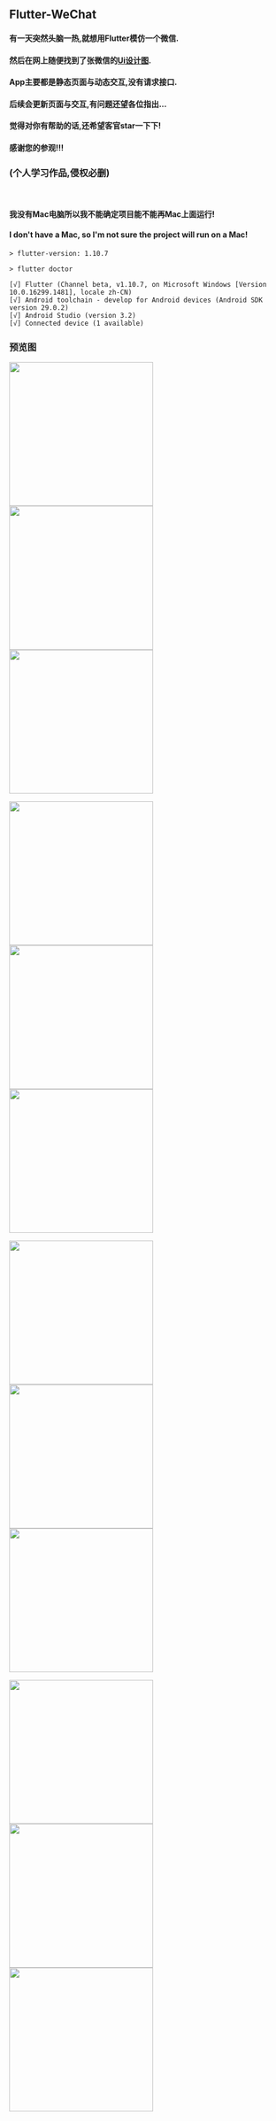 ## Flutter-WeChat
#### 有一天突然头脑一热,就想用Flutter模仿一个微信.
#### 然后在网上随便找到了张微信的[Ui设计图](https://www.zcool.com.cn/work/ZMTIxMzk3Mjg=.html).
#### App主要都是静态页面与动态交互,没有请求接口.
#### 后续会更新页面与交互,有问题还望各位指出...
#### 觉得对你有帮助的话,还希望客官star一下下!
#### 感谢您的参观!!!
### (个人学习作品,侵权必删)
<br/>

####  我没有Mac电脑所以我不能确定项目能不能再Mac上面运行!
####  I don't have a Mac, so I'm not sure the project will run on a Mac!

```
> flutter-version: 1.10.7
```
```
> flutter doctor

[√] Flutter (Channel beta, v1.10.7, on Microsoft Windows [Version 10.0.16299.1481], locale zh-CN)
[√] Android toolchain - develop for Android devices (Android SDK version 29.0.2)
[√] Android Studio (version 3.2)
[√] Connected device (1 available)
```

### 预览图
<p>
  <img src="https://github.com/kuaifengle/Flutter-WeChat/blob/master/appGif/1.png?raw=true" width=260/>
  <img src="https://github.com/kuaifengle/Flutter-WeChat/blob/master/appGif/2.png?raw=true" width=260/>
  <img src="https://github.com/kuaifengle/Flutter-WeChat/blob/master/appGif/3.png?raw=true" width=260/>
</p >
<p>
 <img src="https://github.com/kuaifengle/Flutter-WeChat/blob/master/appGif/4.png?raw=true" width=260/>
<img src="https://github.com/kuaifengle/Flutter-WeChat/blob/master/appGif/5.png?raw=true" width=260/>
<img src="https://github.com/kuaifengle/Flutter-WeChat/blob/master/appGif/6.png?raw=true" width=260/>
</p >
<p>
<img src="https://github.com/kuaifengle/Flutter-WeChat/blob/master/appGif/7.png?raw=true" width=260/>
<img src="https://github.com/kuaifengle/Flutter-WeChat/blob/master/appGif/8.png?raw=true" width=260/>
<img src="https://github.com/kuaifengle/Flutter-WeChat/blob/master/appGif/9.png?raw=true" width=260/>
</p >
<p>
<img src="https://github.com/kuaifengle/Flutter-WeChat/blob/master/appGif/10.png?raw=true" width=260/>
<img src="https://github.com/kuaifengle/Flutter-WeChat/blob/master/appGif/11.png?raw=true" width=260/>
<img src="https://github.com/kuaifengle/Flutter-WeChat/blob/master/appGif/12.png?raw=true" width=260/>
</p>
